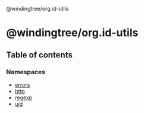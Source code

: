 @windingtree/org.id-utils

# @windingtree/org.id-utils

## Table of contents

### Namespaces

- [errors](modules/errors.md)
- [http](modules/http.md)
- [regexp](modules/regexp.md)
- [uid](modules/uid.md)
